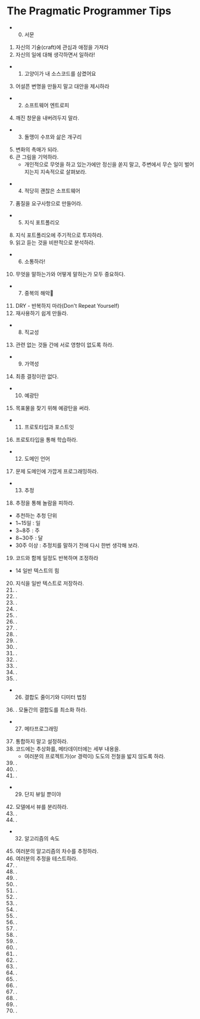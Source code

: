 <!-- 
commit message
TIps: 
-->
# The Pragmatic Programmer Tips

- 00. 서문
1. 자신의 기술(craft)에 관심과 애정을 가져라
2. 자신의 일에 대해 생각하면서 일하라!
- 01. 고양이가 내 소스코드를 삼켰어요
3. 어설픈 변명을 만들지 말고 대안을 제시하라
- 02. 소프트웨어 엔트로피
4. 깨진 창문을 내버려두지 말라.
- 03. 돌맹이 수프와 삶은 개구리
5. 변화의 촉매가 되라.
6. 큰 그림을 기억하라.
   - 개인적으로 무엇을 하고 있는가에만 정신을 쏟지 말고, 주변에서 무슨 일이 벌어지는지 지속적으로 살펴보라.
- 04. 적당히 괜찮은 소프트웨어
7. 품질을 요구사항으로 만들어라.
- 05. 지식 포트폴리오
8. 지식 포트폴리오에 주기적으로 투자하라.
9. 읽고 듣는 것을 비판적으로 분석하라.
- 06. 소통하라!
10. 무엇을 말하는가와 어떻게 말하는가 모두 중요하다.
- 07. 중복의 해악
11. DRY - 반복하지 마라(Don't Repeat Yourself)
12. 재사용하기 쉽게 만들라.
- 08. 직교성
13. 관련 없는 것들 간에 서로 영향이 없도록 하라.
- 09. 가역성
14. 최종 결정이란 없다.
- 10. 예광탄
15. 목표물을 찾기 위해 예광탄을 써라.
- 11. 프로토타입과 포스트잇
16. 프로토타입을 통해 학습하라.
- 12. 도메인 언어
17. 문제 도메인에 가깝게 프로그래밍하라.
- 13. 추정
18. 추정을 통해 놀람을 피하라.
   - 추천하는 추청 단위
   - 1~15일 : 일
   - 3~8주 : 주
   - 8~30주 : 달
   - 30주 이상 : 추정치를 말하기 전에 다시 한번 생각해 보라.
19. 코드와 함께 일정도 반복하며 조정하라
- 14 일반 텍스트의 힘
20. 지식을 일반 텍스트로 저장하라.
21. .
22. .
23. .
24. .
25. .
26. .
27. .
28. .
29. .
30. .
31. .
32. .
33. .
34. .
35. .
- 26. 결합도 줄이기와 디미터 법칭
36. . 모듈간의 결합도를 최소화 하라.
- 27. 메타프로그래밍
37. 통합하지 말고 설정하라.
38. 코드에는 추상화를, 메타데이터에는 세부 내용을.
    - 여러분의 프로젝트가(or 경력이) 도도의 전철을 밟지 않도록 하라.
39. .
40. .
41. .
- 29. 단지 뷰일 뿐이야
42. 모델에서 뷰를 분리하라.
43. .
44. .
- 32. 알고리즘의 속도
45. 여러분의 알고리즘의 차수를 추정하라.
46. 여러분의 추정을 테스트하라.
47. .
48. .
49. .
50. .
51. .
52. .
53. .
54. .
55. .
56. .
57. .
58. .
59. .
60. .
61. .
62. .
63. .
64. .
65. .
66. .
67. .
68. .
69. .
70. .
